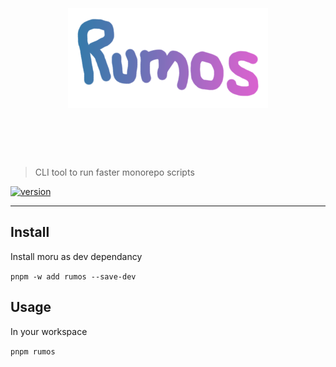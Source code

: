 <h1 align="center">
	<br>
	<br>
	<img width="320" src="media/logo.png" alt="rumos">
	<br>
	<br>
	<br>
</h1>

> CLI tool to run faster monorepo scripts

[![version](https://badgen.net/npm/v/rumos)](https://www.npmjs.com/package/rumos)

---

## Install

Install moru as dev dependancy

`pnpm -w add rumos --save-dev`


## Usage

In your workspace

`pnpm rumos`
